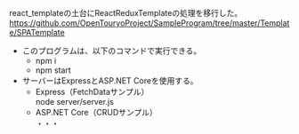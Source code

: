 react_templateの土台にReactReduxTemplateの処理を移行した。
https://github.com/OpenTouryoProject/SampleProgram/tree/master/Template/SPATemplate

- このプログラムは、以下のコマンドで実行できる。
  - npm i
  - npm start
- サーバーはExpressとASP.NET Coreを使用する。
  - Express（FetchDataサンプル）  
node server/server.js
  - ASP.NET Core（CRUDサンプル）  
・・・
